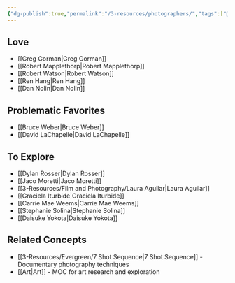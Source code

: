 ```yaml
---
{"dg-publish":true,"permalink":"/3-resources/photographers/","tags":["📸_Photography","📍_MOC","🌲_Evergreen"],"updated":"2025-10-20T07:43:26.546-07:00"}
---
```


## Love
- [[Greg Gorman\|Greg Gorman]]
- [[Robert Mapplethorp\|Robert Mapplethorp]]
- [[Robert Watson\|Robert Watson]]
- [[Ren Hang\|Ren Hang]]
- [[Dan Nolin\|Dan Nolin]]

## Problematic Favorites
- [[Bruce Weber\|Bruce Weber]]
- [[David LaChapelle\|David LaChapelle]]

## To Explore
- [[Dylan Rosser\|Dylan Rosser]]
- [[Jaco Moretti\|Jaco Moretti]]
- [[3-Resources/Film and Photography/Laura Aguilar\|Laura Aguilar]]
- [[Graciela Iturbide\|Graciela Iturbide]]
- [[Carrie Mae Weems\|Carrie Mae Weems]]
- [[Stephanie Solina\|Stephanie Solina]]
- [[Daisuke Yokota\|Daisuke Yokota]]

## Related Concepts
- [[3-Resources/Evergreen/7 Shot Sequence\|7 Shot Sequence]] - Documentary photography techniques
- [[Art\|Art]] - MOC for art research and exploration
